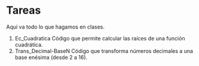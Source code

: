 # Tareas
Aquí va todo lo que hagamos en clases.
  1) Ec_Cuadratica
  Código que permite calcular las raíces de una función cuadrática.
  2) Trans_Decimal-BaseN
  Código que transforma números decimales a una base enésima (desde 2 a 16).
